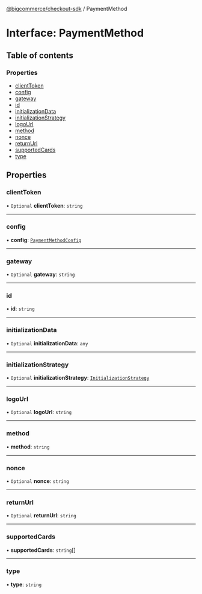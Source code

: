 [@bigcommerce/checkout-sdk](../README.md) / PaymentMethod

# Interface: PaymentMethod

## Table of contents

### Properties

- [clientToken](PaymentMethod.md#clienttoken)
- [config](PaymentMethod.md#config)
- [gateway](PaymentMethod.md#gateway)
- [id](PaymentMethod.md#id)
- [initializationData](PaymentMethod.md#initializationdata)
- [initializationStrategy](PaymentMethod.md#initializationstrategy)
- [logoUrl](PaymentMethod.md#logourl)
- [method](PaymentMethod.md#method)
- [nonce](PaymentMethod.md#nonce)
- [returnUrl](PaymentMethod.md#returnurl)
- [supportedCards](PaymentMethod.md#supportedcards)
- [type](PaymentMethod.md#type)

## Properties

### clientToken

• `Optional` **clientToken**: `string`

___

### config

• **config**: [`PaymentMethodConfig`](PaymentMethodConfig.md)

___

### gateway

• `Optional` **gateway**: `string`

___

### id

• **id**: `string`

___

### initializationData

• `Optional` **initializationData**: `any`

___

### initializationStrategy

• `Optional` **initializationStrategy**: [`InitializationStrategy`](InitializationStrategy.md)

___

### logoUrl

• `Optional` **logoUrl**: `string`

___

### method

• **method**: `string`

___

### nonce

• `Optional` **nonce**: `string`

___

### returnUrl

• `Optional` **returnUrl**: `string`

___

### supportedCards

• **supportedCards**: `string`[]

___

### type

• **type**: `string`
